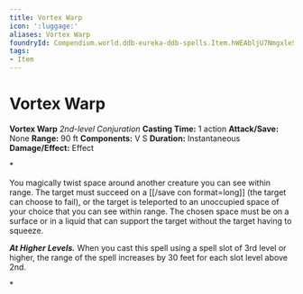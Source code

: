 ```yaml
---
title: Vortex Warp
icon: ':luggage:'
aliases: Vortex Warp
foundryId: Compendium.world.ddb-eureka-ddb-spells.Item.hWEAbljU7NmgxleS
tags:
- Item
---
```


# Vortex Warp

**Vortex Warp**
_2nd-level Conjuration_
**Casting Time:** 1 action
**Attack/Save:** None
**Range:** 90 ft
**Components:** V S
**Duration:** Instantaneous
**Damage/Effect:** Effect

*<p>You magically twist space around another creature you can see within range. The target must succeed on a [[/save con format=long]] (the target can choose to fail), or the target is teleported to an unoccupied space of your choice that you can see within range. The chosen space must be on a surface or in a liquid that can support the target without the target having to squeeze.

*****At Higher Levels.***** When you cast this spell using a spell slot of 3rd level or higher, the range of the spell increases by 30 feet for each slot level above 2nd.</p>*